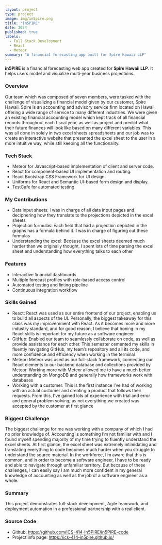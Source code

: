 ```yaml
---
layout: project
type: project
image: img/in5pire.png
title: "in5PIRE"
date: 2024
published: true
labels:
  - Full Stack Development
  - React
  - Meteor
summary: "A financial forecasting app built for Spire Hawaii LLP"
---
```


**in5PIRE** is a financial forecasting web app created for **Spire Hawaii LLP**. It helps users model and visualize multi-year business projections.

### Overview
Our team which was composed of seven members, were tasked with the challenge of visualizing a financial model given by our customer, Spire Hawaii. Spire is an accounting and advisory service firm located on Hawaii, offering a wide range of service to many different industries. We were given an existing financial accounting model which kept track of all financial records throughout each fiscal year, as well as project and predict what their future finances will look like based on many different variables. This was all done in solely in two excel sheets spreadsheets and our job was to create an interactive website that presented the excel sheet to the user in a more intuitive way, while still keeping all the functionality.

### Tech Stack
- Meteor for Javascript-based implementation of client and server code.
- React for component-based UI implementation and routing.
- React Bootstrap CSS Framework for UI design.
- Uniforms for React and Semantic UI-based form design and display.
- TestCafe for automated testing

### My Contributions
- Data input sheets: I was in charge of all data input pages and deciphering how they translate to the projections depicted in the excel sheets
- Projection formulas: Each field that had a projection depicted in the graphs has a formula behind it. I was in charge of figuring out these formulas
- Understanding the excel: Because the excel sheets deemed much harder than we originally thought, I spent lots of time parsing the excel sheet and understanding how everything talks to each other

### Features
- Interactive financial dashboards  
- Multiple forecast profiles with role-based access control  
- Automated testing and linting pipeline  
- Continuous integration workflow

### Skills Gained
- React: React was used as our entire frontend of our project, enabling us to build all aspects of the UI. Personally, the biggest takeaway for this class was my improvemment with React. As it becomes more and more industry standard, and for good reason, I believe that honing in my React skills is important for my future as a software engineer
- GitHub: Enabled our team to seamlessly collaborate on code, as well as provide assistance for each other. This semester cemented my skills in fluently navigating GitHub, my team’s repository and all its code, and more confidence and efficiency when working in the terminal
- Meteor: Meteor was used as our full-stack framework, connecting our React elements to our backend database and collections provided by Meteor. Working more with Meteor allowed me to have a much better understanding on MongoDB and generally how frameworks work with databases
- Working with a customer: This is the first instance I’ve had of working with an actual customer and creating a product that follows their requests. From this, I’ve gained lots of experience with trial and error and general problem solving, as not everything we created was accepted by the customer at first glance

### Biggest Challenge
The biggest challenge for me was working with a company of which I had no prior knowledge of. Accounting is something I’m not familiar with and I found myself spending majority of my time trying to fluently understand the excel sheets. At first glance, the excel sheet was extremely intimidating and translating everything to code becomes much harder when you struggle to understand the source material. In the workforce, I’m aware that this is common, and in order to become a software engineer, I have to be ready and able to navigate through unfamiliar territory. But because of these challenges, I can easily say I am much more confident in my general knowledge of accounting as well as the job of a software engineer as a whole.

### Summary
This project demonstrates full-stack development, Agile teamwork, and deployment automation in a professional partnership with a real client.

### Source Code
- Github: https://github.com/ICS-414-In5PIRE/in5PIRE-code
- Project info page: https://ics-414-in5pire.github.io/
